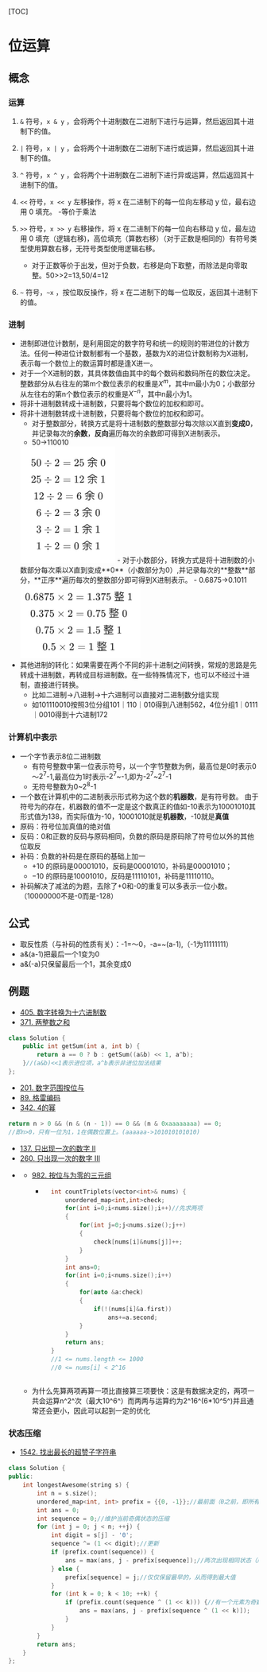 [TOC]

# 位运算
## 概念
### 运算

1. `&` 符号，`x & y` ，会将两个十进制数在二进制下进行与运算，然后返回其十进制下的值。

2. `|` 符号，`x | y` ，会将两个十进制数在二进制下进行或运算，然后返回其十进制下的值。

3. `^` 符号，`x ^ y` ，会将两个十进制数在二进制下进行异或运算，然后返回其十进制下的值。

4. `<<` 符号，`x << y` 左移操作，将 x 在二进制下的每一位向左移动 y 位，最右边用 0 填充。
    -等价于乘法
5. `>>` 符号，`x >> y` 右移操作，将 x 在二进制下的每一位向右移动 y 位，最左边用 0 填充（逻辑右移)，高位填充（算数右移）（对于正数是相同的）有符号类型使用算数右移，无符号类型使用逻辑右移。
    - 对于正数等价于出发，但对于负数，右移是向下取整，而除法是向零取整。50>>2=13,50/4=12
6. `~` 符号，`~x` ，按位取反操作，将 x 在二进制下的每一位取反，返回其十进制下的值。

### 进制
- 进制即进位计数制，是利用固定的数字符号和统一的规则的带进位的计数方法。任何一种进位计数制都有一个基数，基数为X的进位计数制称为X进制，表示每一个数位上的数运算时都是逢X进一。
- 对于一个X进制的数，其具体数值由其中的每个数码和数码所在的数位决定。整数部分从右往左的第m个数位表示的权重是$X^m$，其中m最小为0；小数部分从左往右的第n个数位表示的权重是$X^{-n}$，其中n最小为1。
- 将非十进制数转成十进制数，只要将每个数位的加权和即可。
- 将非十进制数转成十进制数，只要将每个数位的加权和即可。
    - 对于整数部分，转换方式是将十进制数的整数部分每次除以X直到**变成0**，并记录每次的**余数**，**反向**遍历每次的余数即可得到X进制表示。
    - 50->110010
    <img src="../media/16697942836633.jpg" style="zoom:67%;" />
    - 对于小数部分，转换方式是将十进制数的小数部分每次乘以X直到变成**0**（小数部分为0）,并记录每次的**整数**部分，**正序**遍历每次的整数部分即可得到X进制表示。
    - 0.6875->0.1011
    <img src="../media/16697943276835.jpg" style="zoom:67%;" />
- 其他进制的转化：如果需要在两个不同的非十进制之间转换，常规的思路是先转成十进制数，再转成目标进制数。在一些特殊情况下，也可以不经过十进制，直接进行转换。
    - 比如二进制->八进制->十六进制可以直接对二进制数分组实现
    - 如101110010按照3位分组101｜110｜010得到八进制562，4位分组1｜0111｜0010得到十六进制172
### 计算机中表示
- 一个字节表示8位二进制数
    - 有符号整数中第一位表示符号，以一个字节整数为例，最高位是0时表示0～$2^7$-1,最高位为1时表示-$2^7$~-1,即为-$2^7$~$2^7$-1
    - 无符号整数为0~$2^8$-1
- 一个数在计算机中的二进制表示形式称为这个数的**机器数**，是有符号数。
 由于符号为的存在，机器数的值不一定是这个数真正的值如-10表示为10001010其形式值为138，而实际值为-10，10001010就是**机器数**，-10就是**真值**
- 原码：符号位加真值的绝对值
- 反码：0和正数的反码与原码相同，负数的原码是原码除了符号位以外的其他位取反
- 补码：负数的补码是在原码的基础上加一
    - +10 的原码是00001010，反码是00001010，补码是00001010；
    - −10 的原码是10001010，反码是11110101，补码是11110110。
- 补码解决了减法的为题，去除了+0和-0的重复可以多表示一位小数。（10000000不是-0而是-128）
## 公式
- 取反性质（与补码的性质有关）：-1=～0，-a=~(a-1),（-1为11111111）
- a&(a-1)把最后一个1变为0
- a&(-a)只保留最后一个1，其余变成0
## 例题 
- [405. 数字转换为十六进制数](https://leetcode.cn/leetbook/read/bit-manipulation-and-math/o213ls/)
- [371. 两整数之和](https://leetcode.cn/problems/sum-of-two-integers/)
```c++
class Solution {
    public int getSum(int a, int b) {
        return a == 0 ? b : getSum((a&b) << 1, a^b);
    }//(a&b)<<1表示进位项，a^b表示非进位加法结果
};
```
- [201. 数字范围按位与](https://leetcode.cn/problems/bitwise-and-of-numbers-range/)
- [89. 格雷编码](https://leetcode.cn/problems/gray-code/submissions/)
- [342. 4的幂](https://leetcode.cn/problems/power-of-four/)
```c++
return n > 0 && (n & (n - 1)) == 0 && (n & 0xaaaaaaaa) == 0;
//即n>0，只有一位为1，1在偶数位置上。(aaaaaa->101010101010)
```
- [137. 只出现一次的数字 II](https://leetcode.cn/problems/single-number-ii/solution/zhi-chu-xian-yi-ci-de-shu-zi-ii-by-leetc-23t6/)
- [260. 只出现一次的数字 III](https://leetcode.cn/problems/single-number-iii/)
- - [982. 按位与为零的三元组 ](https://leetcode.cn/problems/triples-with-bitwise-and-equal-to-zero/)
    
    - ```c++
        int countTriplets(vector<int>& nums) {
            unordered_map<int,int>check;
            for(int i=0;i<nums.size();i++)//先求两项
            {
                for(int j=0;j<nums.size();j++)
                {
                    check[nums[i]&nums[j]]++;
                }
            }
            int ans=0;
            for(int i=0;i<nums.size();i++)
            {
                for(auto &a:check)
                {
                    if(!(nums[i]&a.first))
                        ans+=a.second;
                }
            }
            return ans;
        }
        //1 <= nums.length <= 1000
        //0 <= nums[i] < 2^16
    ```
    
  - 为什么先算两项再算一项比直接算三项要快：这是有数据决定的，两项一共会运算n^2^次（最大10^6^）而两两与运算约为2^16^(6*10^5^)并且通常还会更小，因此可以起到一定的优化
### 状态压缩
- [1542. 找出最长的超赞子字符串](https://leetcode.cn/problems/find-longest-awesome-substring/)
```c++
class Solution {
public:
    int longestAwesome(string s) {
        int n = s.size();
        unordered_map<int, int> prefix = {{0, -1}};//最前面（0之前，即所有元素数目都为零）
        int ans = 0;
        int sequence = 0;//维护当前奇偶状态的压缩
        for (int j = 0; j < n; ++j) {
            int digit = s[j] - '0';
            sequence ^= (1 << digit);//更新
            if (prefix.count(sequence)) {
                ans = max(ans, j - prefix[sequence]);//两次出现相同状态（所有元素均有偶数个）
            } else {
                prefix[sequence] = j;//仅仅保留最早的，从而得到最大值
            }
            for (int k = 0; k < 10; ++k) {
                if (prefix.count(sequence ^ (1 << k))) {//有一个元素为奇数个
                    ans = max(ans, j - prefix[sequence ^ (1 << k)]);
                }
            }
        }
        return ans;
    }
};
```

